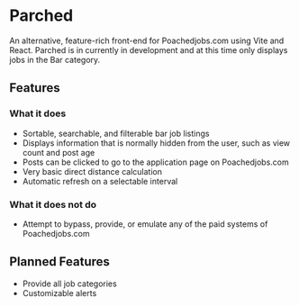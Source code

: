# Parched

An alternative, feature-rich front-end for Poachedjobs.com using Vite and React. Parched is in currently in development and at this time only displays jobs in the Bar category.


## Features
### What it does
- Sortable, searchable, and filterable bar job listings
- Displays information that is normally hidden from the user, such as view count and post age
- Posts can be clicked to go to the application page on Poachedjobs.com
- Very basic direct distance calculation
- Automatic refresh on a selectable interval

### What it does not do
- Attempt to bypass, provide, or emulate any of the paid systems of Poachedjobs.com

## Planned Features
- Provide all job categories
- Customizable alerts
